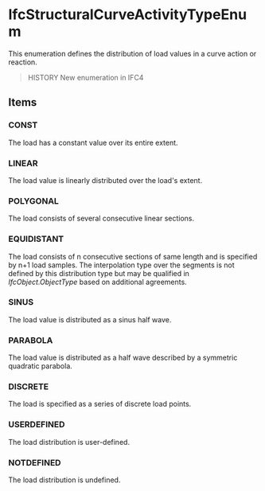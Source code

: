 # IfcStructuralCurveActivityTypeEnum

This enumeration defines the distribution of load values in a curve action or reaction.<!-- end of definition -->

> HISTORY New enumeration in IFC4

## Items

### CONST
The load has a constant value over its entire extent.

### LINEAR
The load value is linearly distributed over the load's extent.

### POLYGONAL
The load consists of several consecutive linear sections.

### EQUIDISTANT
The load consists of n consecutive sections of same length and is specified by n+1 load samples. The interpolation type over the segments is not defined by this distribution type but may be qualified in _IfcObject.ObjectType_ based on additional agreements.

### SINUS
The load value is distributed as a sinus half wave.

### PARABOLA
The load value is distributed as a half wave described by a symmetric quadratic parabola.

### DISCRETE
The load is specified as a series of discrete load points.

### USERDEFINED
The load distribution is user-defined.

### NOTDEFINED
The load distribution is undefined.
